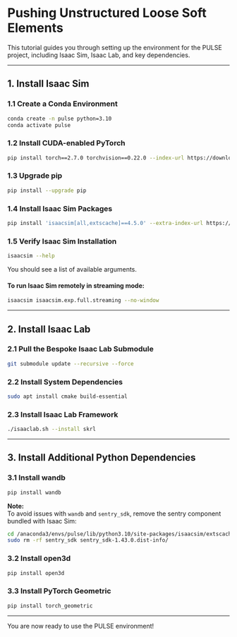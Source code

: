# Pushing Unstructured Loose Soft Elements

This tutorial guides you through setting up the environment for the PULSE project, including Isaac Sim, Isaac Lab, and key dependencies.

---

## 1. Install Isaac Sim

### 1.1 Create a Conda Environment

```bash
conda create -n pulse python=3.10
conda activate pulse
```

### 1.2 Install CUDA-enabled PyTorch

```bash
pip install torch==2.7.0 torchvision==0.22.0 --index-url https://download.pytorch.org/whl/cu128
```

### 1.3 Upgrade pip

```bash
pip install --upgrade pip
```

### 1.4 Install Isaac Sim Packages

```bash
pip install 'isaacsim[all,extscache]==4.5.0' --extra-index-url https://pypi.nvidia.com
```

### 1.5 Verify Isaac Sim Installation

```bash
isaacsim --help
```

You should see a list of available arguments.

#### To run Isaac Sim remotely in streaming mode:

```bash
isaacsim isaacsim.exp.full.streaming --no-window
```

---

## 2. Install Isaac Lab

### 2.1 Pull the Bespoke Isaac Lab Submodule

```bash
git submodule update --recursive --force
```

### 2.2 Install System Dependencies

```bash
sudo apt install cmake build-essential
```

### 2.3 Install Isaac Lab Framework

```bash
./isaaclab.sh --install skrl
```

---

## 3. Install Additional Python Dependencies

### 3.1 Install wandb

```bash
pip install wandb
```

**Note:**  
To avoid issues with `wandb` and `sentry_sdk`, remove the sentry component bundled with Isaac Sim:

```bash
cd /anaconda3/envs/pulse/lib/python3.10/site-packages/isaacsim/extscache/omni.kit.pip_archive-0.0.0+d02c707b.lx64.cp310/pip_prebundle
sudo rm -rf sentry_sdk sentry_sdk-1.43.0.dist-info/
```

### 3.2 Install open3d

```bash
pip install open3d
```

### 3.3 Install PyTorch Geometric

```bash
pip install torch_geometric
```

---

You are now ready to use the PULSE environment!








